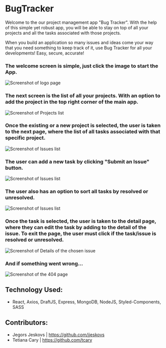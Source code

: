 # BugTracker

Welcome to the our project management app "Bug Tracker". With the help of this simple yet robust app, you will be able to stay on top of all your projects and all the tasks associated with those projects. 

When you build an application so many issues and ideas come your way that you need something to keep track of it, use Bug Tracker for all your developments! Easy, secure, accurate!

### The welcome screen is simple, just click the image to start the App.

![Screenshot of logo page](client/public/img/welcomeScreen.png)

### The next screen is the list of all your projects. With an option to add the project in the top right corner of the main app. 

![Screenshot of Projects list](client/public/img/projectsList.png)

### Once the existing or a new project is selected, the user is taken to the next page, where the list of all tasks associated with that specific project. 

![Screenshot of Issues list](client/public/img/issuesList.png)

### The user can add a new task by clicking **"Submit an Issue"** button. 

![Screenshot of Issues list](client/public/img/submitIssue.png)

### The user also has an option to sort all tasks by resolved or unresolved.   

![Screenshot of Issues list](client/public/img/sortIssue.png)

### Once the task is selected, the user is taken to the detail page, where they can edit the task by adding to the detail of the issue. To exit the page, the user must click if the task/issue is resolved or unresolved. 

![Screenshot of Details of the chosen issue](client/public/img/EditDetails.png)

### And if something went wrong... 
![Screenshot of the 404 page](client/public/img/page404.png)

## Technology Used: 
* React, Axios, DraftJS, Express, MongoDB, NodeJS, Styled-Components, SASS 

## Contributors:
* Jegors Jeskovs | https://github.com/jjeskovs
* Tetiana Cary | https://github.com/tcary
